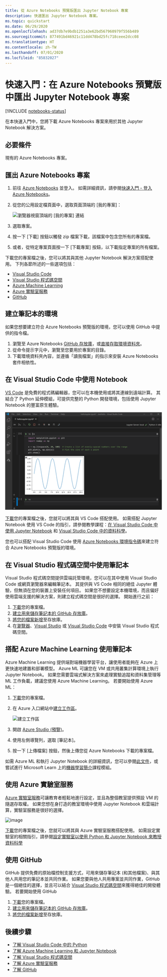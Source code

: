 ```yaml
---
title: 從 Azure Notebooks 預覽版匯出 Jupyter Notebook 專案
description: 快速匯出 Jupyter Notebook 專案。
ms.topic: quickstart
ms.date: 06/29/2020
ms.openlocfilehash: ad37db7e9bdb1251a3e62bd567960979f556b489
ms.sourcegitcommit: 877491bd46921c11dd478bd25fc718ceee2dcc08
ms.translationtype: HT
ms.contentlocale: zh-TW
ms.lasthandoff: 07/01/2020
ms.locfileid: "85832027"
---
```

# <a name="quickstart-export-a-jupyter-notebook-project-in-azure-notebooks-preview"></a>快速入門：在 Azure Notebooks 預覽版中匯出 Jupyter Notebook 專案

[!INCLUDE [notebooks-status](../../includes/notebooks-status.md)]

在本快速入門中，您將下載 Azure Notebooks 專案來用於其他 Jupyter Notebook 解決方案。 

## <a name="prerequisites"></a>必要條件
現有的 Azure Notebooks 專案。

## <a name="export-an-azure-notebooks-project"></a>匯出 Azure Notebooks 專案

1. 前往 [Azure Notebooks](https://notebooks.azure.com) 並登入。 如需詳細資訊，請參閱[快速入門 - 登入 Azure Notebooks](quickstart-sign-in-azure-notebooks.md)。

1. 從您的公用設定檔頁面中，選取頁面頂端的 [我的專案]：

    ![瀏覽器視窗頂端的 [我的專案] 連結](media/quickstarts/my-projects-link.png)

1. 選取專案。
1. 按一下 [下載] 按鈕以觸發 zip 檔案下載，該檔案中包含您所有的專案檔。
1. 或者，從特定專案頁面按一下 [下載專案] 按鈕，以下載指定專案的所有檔案。

下載您的專案檔之後，您可以將其與其他 Jupyter Notebook 解決方案搭配使用。 下列各節所述的一些選項包括： 
- [Visual Studio Code](#use-notebooks-in-visual-studio-code)
- [Visual Studio 程式碼空間](#use-notebooks-in-visual-studio-codespaces)
- [Azure Machine Learning](#use-notebooks-with-azure-machine-learning)
- [Azure 實驗室服務](#use-azure-lab-services)
- [GitHub](#use-github)

## <a name="create-an-environment-for-notebooks"></a>建立筆記本的環境

如果您想要建立符合 Azure Notebooks 預覽版的環境，您可以使用 GitHub 中提供的指令檔。

1. 瀏覽至 Azure Notebooks [GitHub 存放庫](https://github.com/microsoft/AzureNotebooks)，或[直接存取環境資料夾](https://aka.ms/aznbrequirementstxt)。
1. 從命令提示字元中，瀏覽至您要用於專案的目錄。
1. 下載環境資料夾內容，並遵循「讀我檔案」的指示來安裝 Azure Notebooks 套件相依性。


## <a name="use-notebooks-in-visual-studio-code"></a>在 Visual Studio Code 中使用 Notebook

[VS Code](https://code.visualstudio.com/) 是免費的程式碼編輯器，您可以在本機使用或將其連線到遠端計算。 其結合了 Python 延伸模組，可提供完整的 Python 開發環境，包括使用 Jupyter Notebook 的豐富原生體驗。 

![VS Code Jupyter Notebook 支援](media/vs-code-jupyter-notebook.png)

[下載](#export-an-azure-notebooks-project)您的專案檔之後，您就可以將其與 VS Code 搭配使用。 如需搭配 Jupyter Notebook 使用 VS Code 的指引，請參閱教學課程：[在 Visual Studio Code 中使用 Jupyter Notebook](https://code.visualstudio.com/docs/python/jupyter-support) 和 [Visual Studio Code 中的資料科學](https://code.visualstudio.com/docs/python/data-science-tutorial)。

您也可以搭配 Visual Studio Code 使用 [Azure Notebooks 環境指令碼](#create-an-environment-for-notebooks)來建立符合 Azure Notebooks 預覽版的環境。

## <a name="use-notebooks-in-visual-studio-codespaces"></a>在 Visual Studio 程式碼空間中使用筆記本

Visual Studio 程式碼空間提供雲端託管環境，您可以在其中使用 Visual Studio Code 或網頁瀏覽器來編輯筆記本。 其提供與 VS Code 相同的絕佳 Jupyter 體驗，但無須在您的裝置上安裝任何項目。 如果您不想要設定本機環境，而且偏好使用雲端支援的解決方案，則建立程式碼空間是很好的選擇。 開始進行之前：

1. [下載](#export-an-azure-notebooks-project)您的專案檔。
1. [建立用來儲存筆記本的 GitHub 存放庫](https://help.github.com/github/getting-started-with-github/create-a-repo)。 
1. [將您的檔案新增](https://help.github.com/github/managing-files-in-a-repository/adding-a-file-to-a-repository)至存放庫。
1. 在[瀏覽器](https://docs.microsoft.com/visualstudio/online/how-to/browser)、[Visual Studio](https://docs.microsoft.com/visualstudio/online/how-to/vside) 或 [Visual Studio Code](https://docs.microsoft.com/visualstudio/online/how-to/vscode) 中安裝 Visual Studio 程式碼空間。

## <a name="use-notebooks-with-azure-machine-learning"></a>搭配 Azure Machine Learning 使用筆記本

Azure Machine Learning 提供端對端機器學習平台，讓使用者能夠在 Azure 上更快速地建置和部署模型。 Azure ML 可讓您在 VM 或共用叢集計算環境上執行 Jupyter Notebook。 如果您需要雲端式解決方案來處理實驗追蹤和資料集管理等 ML 工作負載，建議您使用 Azure Machine Learning。 若要開始使用 Azure ML：

1. [下載](#export-an-azure-notebooks-project)您的專案檔。
1. 在 Azure 入口網站中[建立工作區](../machine-learning/how-to-manage-workspace.md)。

   ![建立工作區](../machine-learning/media/how-to-manage-workspace/create-workspace.gif)
 
1. 開啟 [Azure Studio (預覽)](https://ml.azure.com/)。
1. 使用左側導覽列，選取 [筆記本]。
1. 按一下 [上傳檔案] 按鈕，然後上傳您從 Azure Notebooks 下載的專案檔。

如需 Azure ML 和執行 Jupyter Notebook 的詳細資訊，您可以參閱[此文件](../machine-learning/how-to-run-jupyter-notebooks.md)，或嘗試進行 Microsoft Learn 上的[機器學習簡介](https://docs.microsoft.com/learn/modules/intro-to-azure-machine-learning-service/)課程模組。


## <a name="use-azure-lab-services"></a>使用 Azure 實驗室服務

[Azure 實驗室服務](https://azure.microsoft.com/services/lab-services/)可讓教育者輕鬆地進行設定，並且為整個教室提供預設 VM 的隨選存取權。 如果您想在身打造的教室環境中使用 Jupyter Notebook 和雲端計算，實驗室服務是很好的選擇。

![image](../lab-services/media/tutorial-setup-classroom-lab/new-lab-button.png)

 [下載](#export-an-azure-notebooks-project)您的專案檔之後，您就可以將其與 Azure 實驗室服務搭配使用。 如需設定實驗室的相關指引，請參閱[設定實驗室以使用 Python 和 Jupyter Notebook 來教授資料科學](../lab-services/class-type-jupyter-notebook.md)

## <a name="use-github"></a>使用 GitHub

GitHub 提供免費的原始檔控制支援方式，可用來儲存筆記本 (和其他檔案)、與其他人共用您的筆記本並共同作業。 如果您要與他人共用專案並共同作業，GitHub 是一個絕佳的選擇，並且可以結合 [Visual Studio 程式碼空間](#use-notebooks-in-visual-studio-codespaces)來獲得絕佳的開發體驗。 若要開始使用 GitHub

1. [下載](#export-an-azure-notebooks-project)您的專案檔。
1. [建立用來儲存筆記本的 GitHub 存放庫](https://help.github.com/github/getting-started-with-github/create-a-repo)。 
1. [將您的檔案新增](https://help.github.com/github/managing-files-in-a-repository/adding-a-file-to-a-repository)至存放庫。

## <a name="next-steps"></a>後續步驟

- [了解 Visual Studio Code 中的 Python](https://code.visualstudio.com/docs/python/python-tutorial)
- [了解 Azure Machine Learning 和 Jupyter Notebook](../machine-learning/how-to-run-jupyter-notebooks.md)
- [了解 Visual Studio 程式碼空間](https://visualstudio.microsoft.com/services/visual-studio-codespaces/)
- [了解 Azure 實驗室服務](https://azure.microsoft.com/services/lab-services/)
- [了解 GitHub](https://help.github.com/github/getting-started-with-github/)